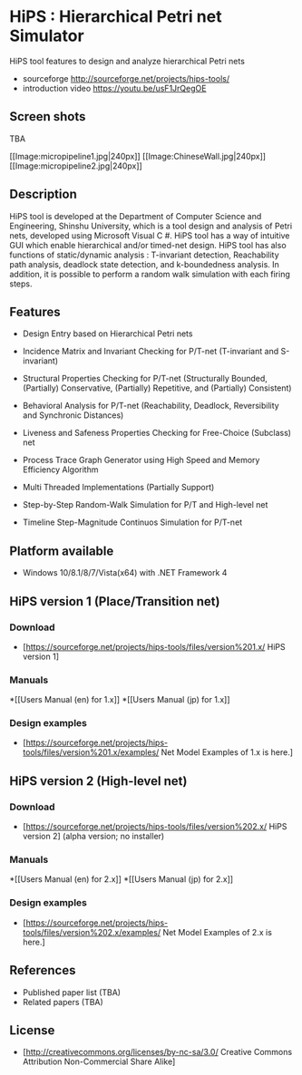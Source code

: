 # HiPS : Hierarchical Petri net Simulator

HiPS tool features to design and analyze hierarchical Petri nets

* sourceforge http://sourceforge.net/projects/hips-tools/
* introduction video https://youtu.be/usF1JrQegOE

## Screen shots

TBA

[[Image:micropipeline1.jpg|240px]]
[[Image:ChineseWall.jpg|240px]]
[[Image:micropipeline2.jpg|240px]]

## Description

HiPS tool is developed at the Department of Computer Science and Engineering, Shinshu University, which is a tool design and analysis of Petri nets, developed using Microsoft Visual C #. HiPS tool has a way of intuitive GUI which enable hierarchical and/or timed-net design. HiPS tool has also functions of static/dynamic analysis : T-invariant detection, Reachability path analysis, deadlock state detection, and k-boundedness analysis. In addition, it is possible to perform a random walk simulation with each firing steps.

## Features

* Design Entry based on Hierarchical Petri nets

* Incidence Matrix and Invariant Checking for P/T-net (T-invariant and S-invariant)
* Structural Properties Checking for P/T-net (Structurally Bounded, (Partially) Conservative, (Partially) Repetitive, and (Partially) Consistent)
* Behavioral Analysis for P/T-net (Reachability, Deadlock, Reversibility and Synchronic Distances)
* Liveness and Safeness Properties Checking for Free-Choice (Subclass) net

* Process Trace Graph Generator using High Speed and Memory Efficiency Algorithm
* Multi Threaded Implementations (Partially Support)

* Step-by-Step Random-Walk Simulation for P/T and High-level net
* Timeline Step-Magnitude Continuos Simulation for P/T-net

## Platform available

* Windows 10/8.1/8/7/Vista(x64) with .NET Framework 4

## HiPS version 1 (Place/Transition net)

### Download

* [https://sourceforge.net/projects/hips-tools/files/version%201.x/ HiPS version 1]

### Manuals

*[[Users Manual (en) for 1.x]]
*[[Users Manual (jp) for 1.x]]

### Design examples

* [https://sourceforge.net/projects/hips-tools/files/version%201.x/examples/ Net Model Examples of 1.x is here.]

## HiPS version 2 (High-level net) 

### Download

* [https://sourceforge.net/projects/hips-tools/files/version%202.x/ HiPS version 2] (alpha version; no installer)

### Manuals

*[[Users Manual (en) for 2.x]]
*[[Users Manual (jp) for 2.x]]

### Design examples

* [https://sourceforge.net/projects/hips-tools/files/version%202.x/examples/ Net Model Examples of 2.x is here.]

## References

* Published paper list (TBA)
* Related papers (TBA)

## License

* [http://creativecommons.org/licenses/by-nc-sa/3.0/ Creative Commons Attribution Non-Commercial Share Alike]
